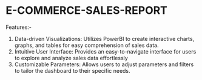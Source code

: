 # E-COMMERCE-SALES-REPORT


Features:-
1. Data-driven Visualizations: Utilizes PowerBI to create interactive charts, graphs, and tables for easy comprehension of sales data.
2. Intuitive User Interface: Provides an easy-to-navigate interface for users to explore and analyze sales data effortlessly
3. Customizable Parameters: Allows users to adjust parameters and filters to tailor the dashboard to their specific needs.

